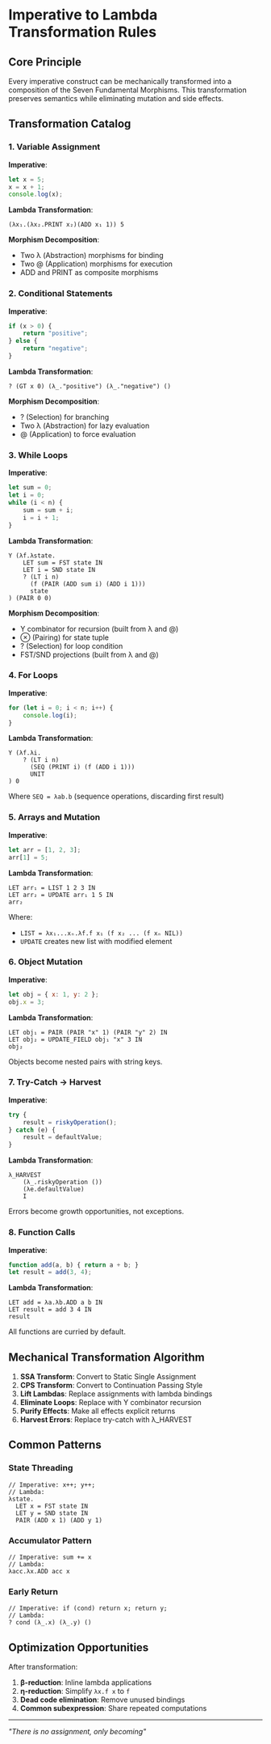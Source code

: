 # Imperative to Lambda Transformation Rules

## Core Principle

Every imperative construct can be mechanically transformed into a composition of the Seven Fundamental Morphisms. This transformation preserves semantics while eliminating mutation and side effects.

## Transformation Catalog

### 1. Variable Assignment

**Imperative**:
```javascript
let x = 5;
x = x + 1;
console.log(x);
```

**Lambda Transformation**:
```
(λx₁.(λx₂.PRINT x₂)(ADD x₁ 1)) 5
```

**Morphism Decomposition**:
- Two λ (Abstraction) morphisms for binding
- Two @ (Application) morphisms for execution
- ADD and PRINT as composite morphisms

### 2. Conditional Statements

**Imperative**:
```javascript
if (x > 0) {
    return "positive";
} else {
    return "negative";
}
```

**Lambda Transformation**:
```
? (GT x 0) (λ_."positive") (λ_."negative") ()
```

**Morphism Decomposition**:
- ? (Selection) for branching
- Two λ (Abstraction) for lazy evaluation
- @ (Application) to force evaluation

### 3. While Loops

**Imperative**:
```javascript
let sum = 0;
let i = 0;
while (i < n) {
    sum = sum + i;
    i = i + 1;
}
```

**Lambda Transformation**:
```
Y (λf.λstate.
    LET sum = FST state IN
    LET i = SND state IN
    ? (LT i n)
      (f (PAIR (ADD sum i) (ADD i 1)))
      state
) (PAIR 0 0)
```

**Morphism Decomposition**:
- Y combinator for recursion (built from λ and @)
- ⊗ (Pairing) for state tuple
- ? (Selection) for loop condition
- FST/SND projections (built from λ and @)

### 4. For Loops

**Imperative**:
```javascript
for (let i = 0; i < n; i++) {
    console.log(i);
}
```

**Lambda Transformation**:
```
Y (λf.λi.
    ? (LT i n)
      (SEQ (PRINT i) (f (ADD i 1)))
      UNIT
) 0
```

Where `SEQ = λab.b` (sequence operations, discarding first result)

### 5. Arrays and Mutation

**Imperative**:
```javascript
let arr = [1, 2, 3];
arr[1] = 5;
```

**Lambda Transformation**:
```
LET arr₁ = LIST 1 2 3 IN
LET arr₂ = UPDATE arr₁ 1 5 IN
arr₂
```

Where:
- `LIST = λx₁...xₙ.λf.f x₁ (f x₂ ... (f xₙ NIL))`
- `UPDATE` creates new list with modified element

### 6. Object Mutation

**Imperative**:
```javascript
let obj = { x: 1, y: 2 };
obj.x = 3;
```

**Lambda Transformation**:
```
LET obj₁ = PAIR (PAIR "x" 1) (PAIR "y" 2) IN
LET obj₂ = UPDATE_FIELD obj₁ "x" 3 IN
obj₂
```

Objects become nested pairs with string keys.

### 7. Try-Catch → Harvest

**Imperative**:
```javascript
try {
    result = riskyOperation();
} catch (e) {
    result = defaultValue;
}
```

**Lambda Transformation**:
```
λ_HARVEST 
    (λ_.riskyOperation ())
    (λe.defaultValue)
    I
```

Errors become growth opportunities, not exceptions.

### 8. Function Calls

**Imperative**:
```javascript
function add(a, b) { return a + b; }
let result = add(3, 4);
```

**Lambda Transformation**:
```
LET add = λa.λb.ADD a b IN
LET result = add 3 4 IN
result
```

All functions are curried by default.

## Mechanical Transformation Algorithm

1. **SSA Transform**: Convert to Static Single Assignment
2. **CPS Transform**: Convert to Continuation Passing Style  
3. **Lift Lambdas**: Replace assignments with lambda bindings
4. **Eliminate Loops**: Replace with Y combinator recursion
5. **Purify Effects**: Make all effects explicit returns
6. **Harvest Errors**: Replace try-catch with λ_HARVEST

## Common Patterns

### State Threading
```
// Imperative: x++; y++; 
// Lambda: 
λstate.
  LET x = FST state IN
  LET y = SND state IN
  PAIR (ADD x 1) (ADD y 1)
```

### Accumulator Pattern
```
// Imperative: sum += x
// Lambda:
λacc.λx.ADD acc x
```

### Early Return
```
// Imperative: if (cond) return x; return y;
// Lambda:
? cond (λ_.x) (λ_.y) ()
```

## Optimization Opportunities

After transformation:
1. **β-reduction**: Inline lambda applications
2. **η-reduction**: Simplify `λx.f x` to `f`
3. **Dead code elimination**: Remove unused bindings
4. **Common subexpression**: Share repeated computations

---

*"There is no assignment, only becoming"*